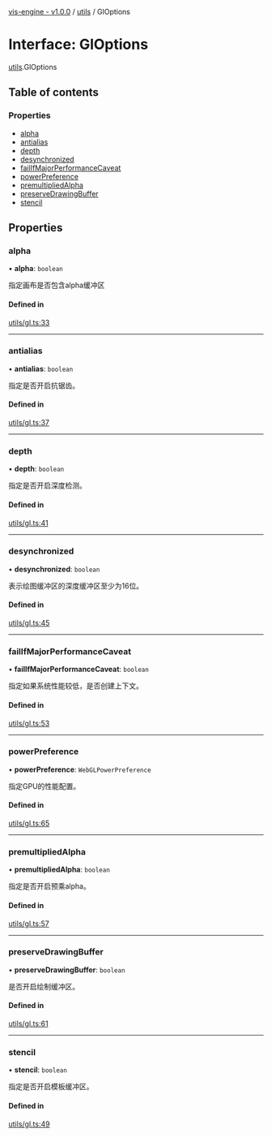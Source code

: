 [vis-engine - v1.0.0](../index.md) / [utils](../modules/utils.md) / GlOptions

# Interface: GlOptions

[utils](../modules/utils.md).GlOptions

## Table of contents

### Properties

- [alpha](utils.GlOptions.md#alpha)
- [antialias](utils.GlOptions.md#antialias)
- [depth](utils.GlOptions.md#depth)
- [desynchronized](utils.GlOptions.md#desynchronized)
- [failIfMajorPerformanceCaveat](utils.GlOptions.md#failifmajorperformancecaveat)
- [powerPreference](utils.GlOptions.md#powerpreference)
- [premultipliedAlpha](utils.GlOptions.md#premultipliedalpha)
- [preserveDrawingBuffer](utils.GlOptions.md#preservedrawingbuffer)
- [stencil](utils.GlOptions.md#stencil)

## Properties

### alpha

• **alpha**: `boolean`

指定画布是否包含alpha缓冲区

#### Defined in

[utils/gl.ts:33](https://github.com/sakitam-gis/vis-engine/blob/master/src/utils/gl.ts?at&#x3D;4193568#line&#x3D;33)

___

### antialias

• **antialias**: `boolean`

指定是否开启抗锯齿。

#### Defined in

[utils/gl.ts:37](https://github.com/sakitam-gis/vis-engine/blob/master/src/utils/gl.ts?at&#x3D;4193568#line&#x3D;37)

___

### depth

• **depth**: `boolean`

指定是否开启深度检测。

#### Defined in

[utils/gl.ts:41](https://github.com/sakitam-gis/vis-engine/blob/master/src/utils/gl.ts?at&#x3D;4193568#line&#x3D;41)

___

### desynchronized

• **desynchronized**: `boolean`

表示绘图缓冲区的深度缓冲区至少为16位。

#### Defined in

[utils/gl.ts:45](https://github.com/sakitam-gis/vis-engine/blob/master/src/utils/gl.ts?at&#x3D;4193568#line&#x3D;45)

___

### failIfMajorPerformanceCaveat

• **failIfMajorPerformanceCaveat**: `boolean`

指定如果系统性能较低，是否创建上下文。

#### Defined in

[utils/gl.ts:53](https://github.com/sakitam-gis/vis-engine/blob/master/src/utils/gl.ts?at&#x3D;4193568#line&#x3D;53)

___

### powerPreference

• **powerPreference**: `WebGLPowerPreference`

指定GPU的性能配置。

#### Defined in

[utils/gl.ts:65](https://github.com/sakitam-gis/vis-engine/blob/master/src/utils/gl.ts?at&#x3D;4193568#line&#x3D;65)

___

### premultipliedAlpha

• **premultipliedAlpha**: `boolean`

指定是否开启预乘alpha。

#### Defined in

[utils/gl.ts:57](https://github.com/sakitam-gis/vis-engine/blob/master/src/utils/gl.ts?at&#x3D;4193568#line&#x3D;57)

___

### preserveDrawingBuffer

• **preserveDrawingBuffer**: `boolean`

是否开启绘制缓冲区。

#### Defined in

[utils/gl.ts:61](https://github.com/sakitam-gis/vis-engine/blob/master/src/utils/gl.ts?at&#x3D;4193568#line&#x3D;61)

___

### stencil

• **stencil**: `boolean`

指定是否开启模板缓冲区。

#### Defined in

[utils/gl.ts:49](https://github.com/sakitam-gis/vis-engine/blob/master/src/utils/gl.ts?at&#x3D;4193568#line&#x3D;49)
